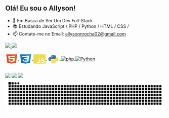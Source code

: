 ## Olá! Eu sou o Allyson!

- 🔭 Em Busca de Ser Um Dev Full-Stack
- 📚 Estudando JavaScript / PHP / Python / HTML / CSS /
- 📫 Contate-me no Email: allysonnrocha02@gmail.com

 <div>
  <a href="https://github.com/allysonhub">
  <img height="200em" src="https://github-readme-stats.vercel.app/api?username=allysonhub&show_icons=true&theme=tokyonight&include_all_commits=true&count_private=true"/>
  <img height="200em" src="https://github-readme-stats.vercel.app/api/top-langs/?username=allysonhub&layout=compact&langs_count=16&theme=tokyonight"/>
</div>

<div style="display: inline_block"><br>
  <img align="center" alt="HTML" height="30" width="40" src="https://raw.githubusercontent.com/devicons/devicon/master/icons/html5/html5-original.svg">
  <img align="center" alt="CSS" height="30" width="40" src="https://raw.githubusercontent.com/devicons/devicon/master/icons/css3/css3-original.svg">
  <img align="center" alt="Js" height="30" width="40" src="https://raw.githubusercontent.com/devicons/devicon/master/icons/javascript/javascript-plain.svg">
  <img align="center" alt="Python" height="30" width="40" src="https://raw.githubusercontent.com/devicons/devicon/master/icons/python/python-original.svg">
  <img align="center" alt="php" height="40" width="50" src="https://cdn.jsdelivr.net/gh/devicons/devicon@latest/icons/php/php-original.svg">
  <img align="center" alt="Python" height="40" width="40" src="https://cdn.jsdelivr.net/gh/devicons/devicon@latest/icons/jupyter/jupyter-original-wordmark.svg">
</div>

##

<div> 
  <a href="https://www.instagram.com/_allysonx._09/" target="_blank"><img src="https://img.shields.io/badge/-Instagram-%23E4405F?style=for-the-badge&logo=instagram&logoColor=white" target="_blank"></a>
  <a href = "mailto:allysonnrocha02@gmail.com"><img src="https://img.shields.io/badge/Gmail-D14836?style=for-the-badge&logo=gmail&logoColor=white"></a>
  <a href="https://www.linkedin.com/in/allyson-rochaa/" target="_blank"><img src="https://img.shields.io/badge/-LinkedIn-%230077B5?style=for-the-badge&logo=linkedin&logoColor=white" target="_blank"></a>
</div>

<picture>
  <source media="(prefers-color-scheme: dark)" srcset="https://raw.githubusercontent.com/allysonhub/allysonhub/output/github-contribution-grid-snake-dark.svg">
  <source media="(prefers-color-scheme: light)" srcset="https://raw.githubusercontent.com/allysonhub/allysonhub/output/github-contribution-grid-snake.svg">
  <img alt="github contribution grid snake animation" src="https://raw.githubusercontent.com/allysonhub/allysonhub/output/github-contribution-grid-snake.svg">
</picture>
